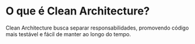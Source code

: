 # O que é Clean Architecture?

Clean Architecture busca separar responsabilidades, promovendo código mais testável e fácil de manter ao longo do tempo.